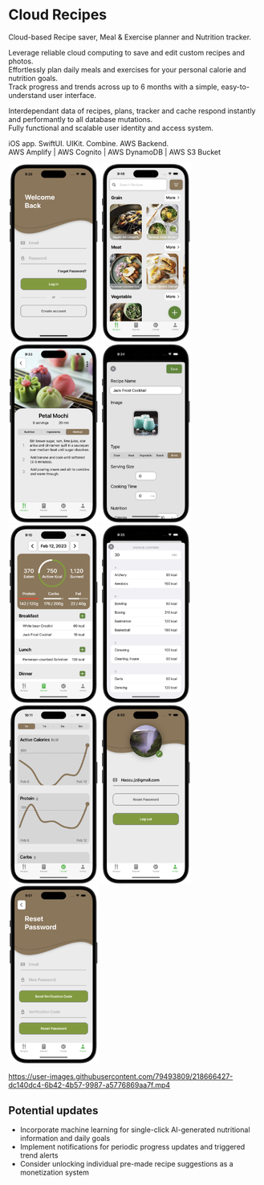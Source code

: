# Cloud Recipes

Cloud-based Recipe saver, Meal & Exercise planner and Nutrition tracker.

Leverage reliable cloud computing to save and edit custom recipes and photos.  
Effortlessly plan daily meals and exercises for your personal calorie and nutrition goals.  
Track progress and trends across up to 6 months with a simple, easy-to-understand user interface.  

Interdependant data of recipes, plans, tracker and cache respond instantly and performantly to all database mutations.   
Fully functional and scalable user identity and access system.

iOS app. SwiftUI. UIKit. Combine. AWS Backend.   
AWS Amplify | AWS Cognito | AWS DynamoDB | AWS S3 Bucket  

<img src="https://raw.githubusercontent.com/haozujz/cloud-recipes/master/preview/p1.png" width="180"/> <img src="https://raw.githubusercontent.com/haozujz/cloud-recipes/master/preview/p2.png" width="180"/> <img src="https://raw.githubusercontent.com/haozujz/cloud-recipes/master/preview/p3.png" width="180"/> <img src="https://raw.githubusercontent.com/haozujz/cloud-recipes/master/preview/p4.png" width="180"/> <img src="https://raw.githubusercontent.com/haozujz/cloud-recipes/master/preview/p5.png" width="180"/> <img src="https://raw.githubusercontent.com/haozujz/cloud-recipes/master/preview/p6.png" width="180"/> <img src="https://raw.githubusercontent.com/haozujz/cloud-recipes/master/preview/p7.png" width="180"/> <img src="https://raw.githubusercontent.com/haozujz/cloud-recipes/master/preview/p8.png" width="180"/> <img src="https://raw.githubusercontent.com/haozujz/cloud-recipes/master/preview/p9.png" width="180"/>

https://user-images.githubusercontent.com/79493809/218666427-dc140dc4-6b42-4b57-9987-a5776869aa7f.mp4  


## Potential updates

 - Incorporate machine learning for single-click AI-generated nutritional information and daily goals
 - Implement notifications for periodic progress updates and triggered trend alerts
 - Consider unlocking individual pre-made recipe suggestions as a monetization system
